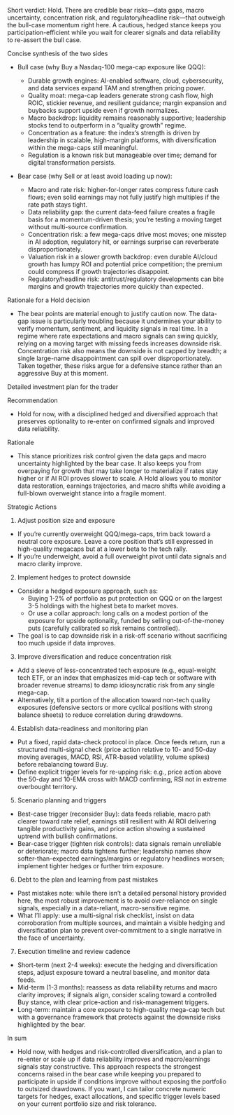 Short verdict: Hold. There are credible bear risks—data gaps, macro uncertainty, concentration risk, and regulatory/headline risk—that outweigh the bull-case momentum right here. A cautious, hedged stance keeps you participation-efficient while you wait for clearer signals and data reliability to re-assert the bull case.

Concise synthesis of the two sides
- Bull case (why Buy a Nasdaq-100 mega-cap exposure like QQQ): 
  - Durable growth engines: AI-enabled software, cloud, cybersecurity, and data services expand TAM and strengthen pricing power. 
  - Quality moat: mega-cap leaders generate strong cash flow, high ROIC, stickier revenue, and resilient guidance; margin expansion and buybacks support upside even if growth normalizes.
  - Macro backdrop: liquidity remains reasonably supportive; leadership stocks tend to outperform in a “quality growth” regime.
  - Concentration as a feature: the index’s strength is driven by leadership in scalable, high-margin platforms, with diversification within the mega-caps still meaningful.
  - Regulation is a known risk but manageable over time; demand for digital transformation persists.

- Bear case (why Sell or at least avoid loading up now):
  - Macro and rate risk: higher-for-longer rates compress future cash flows; even solid earnings may not fully justify high multiples if the rate path stays tight.
  - Data reliability gap: the current data-feed failure creates a fragile basis for a momentum-driven thesis; you’re testing a moving target without multi-source confirmation.
  - Concentration risk: a few mega-caps drive most moves; one misstep in AI adoption, regulatory hit, or earnings surprise can reverberate disproportionately.
  - Valuation risk in a slower growth backdrop: even durable AI/cloud growth has lumpy ROI and potential price competition; the premium could compress if growth trajectories disappoint.
  - Regulatory/headline risk: antitrust/regulatory developments can bite margins and growth trajectories more quickly than expected.

Rationale for a Hold decision
- The bear points are material enough to justify caution now. The data-gap issue is particularly troubling because it undermines your ability to verify momentum, sentiment, and liquidity signals in real time. In a regime where rate expectations and macro signals can swing quickly, relying on a moving target with missing feeds increases downside risk. Concentration risk also means the downside is not capped by breadth; a single large-name disappointment can spill over disproportionately. Taken together, these risks argue for a defensive stance rather than an aggressive Buy at this moment.

Detailed investment plan for the trader

Recommendation
- Hold for now, with a disciplined hedged and diversified approach that preserves optionality to re-enter on confirmed signals and improved data reliability.

Rationale
- This stance prioritizes risk control given the data gaps and macro uncertainty highlighted by the bear case. It also keeps you from overpaying for growth that may take longer to materialize if rates stay higher or if AI ROI proves slower to scale. A Hold allows you to monitor data restoration, earnings trajectories, and macro shifts while avoiding a full-blown overweight stance into a fragile moment.

Strategic Actions
1) Adjust position size and exposure
- If you’re currently overweight QQQ/mega-caps, trim back toward a neutral core exposure. Leave a core position that’s still expressed in high-quality megacaps but at a lower beta to the tech rally.
- If you’re underweight, avoid a full overweight pivot until data signals and macro clarity improve.

2) Implement hedges to protect downside
- Consider a hedged exposure approach, such as:
  - Buying 1-2% of portfolio as put protection on QQQ or on the largest 3-5 holdings with the highest beta to market moves.
  - Or use a collar approach: long calls on a modest portion of the exposure for upside optionality, funded by selling out-of-the-money puts (carefully calibrated so risk remains controlled).
- The goal is to cap downside risk in a risk-off scenario without sacrificing too much upside if data improves.

3) Improve diversification and reduce concentration risk
- Add a sleeve of less-concentrated tech exposure (e.g., equal-weight tech ETF, or an index that emphasizes mid-cap tech or software with broader revenue streams) to damp idiosyncratic risk from any single mega-cap.
- Alternatively, tilt a portion of the allocation toward non-tech quality exposures (defensive sectors or more cyclical positions with strong balance sheets) to reduce correlation during drawdowns.

4) Establish data-readiness and monitoring plan
- Put a fixed, rapid data-check protocol in place. Once feeds return, run a structured multi-signal check (price action relative to 10- and 50-day moving averages, MACD, RSI, ATR-based volatility, volume spikes) before rebalancing toward Buy.
- Define explicit trigger levels for re-upping risk: e.g., price action above the 50-day and 10-EMA cross with MACD confirming, RSI not in extreme overbought territory.

5) Scenario planning and triggers
- Best-case trigger (reconsider Buy): data feeds reliable, macro path clearer toward rate relief, earnings still resilient with AI ROI delivering tangible productivity gains, and price action showing a sustained uptrend with bullish confirmations.
- Bear-case trigger (tighten risk controls): data signals remain unreliable or deteriorate; macro data tightens further; leadership names show softer-than-expected earnings/margins or regulatory headlines worsen; implement tighter hedges or further trim exposure.

6) Debt to the plan and learning from past mistakes
- Past mistakes note: while there isn’t a detailed personal history provided here, the most robust improvement is to avoid over-reliance on single signals, especially in a data-reliant, macro-sensitive regime.
- What I’ll apply: use a multi-signal risk checklist, insist on data corroboration from multiple sources, and maintain a visible hedging and diversification plan to prevent over-commitment to a single narrative in the face of uncertainty.

7) Execution timeline and review cadence
- Short-term (next 2-4 weeks): execute the hedging and diversification steps, adjust exposure toward a neutral baseline, and monitor data feeds.
- Mid-term (1-3 months): reassess as data reliability returns and macro clarity improves; if signals align, consider scaling toward a controlled Buy stance, with clear price-action and risk-management triggers.
- Long-term: maintain a core exposure to high-quality mega-cap tech but with a governance framework that protects against the downside risks highlighted by the bear.

In sum
- Hold now, with hedges and risk-controlled diversification, and a plan to re-enter or scale up if data reliability improves and macro/earnings signals stay constructive. This approach respects the strongest concerns raised in the bear case while keeping you prepared to participate in upside if conditions improve without exposing the portfolio to outsized drawdowns. If you want, I can tailor concrete numeric targets for hedges, exact allocations, and specific trigger levels based on your current portfolio size and risk tolerance.